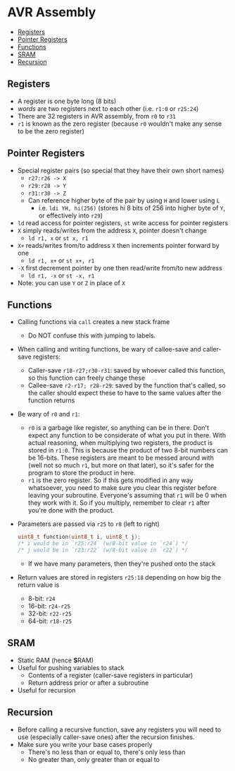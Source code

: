 # AVR Assembly

+ [Registers](#avr-registers)
+ [Pointer Registers](#avr-ptr-registers)
+ [Functions](#avr-funcs)
+ [SRAM](#avr-sram)
+ [Recursion](#avr-recursion)

## <a id="avr-registers"></a> Registers

+ A register is one byte long (8 bits)
+ *words* are two registers next to each other (i.e. `r1:0` or `r25:24`)
+ There are 32 registers in AVR assembly, from `r0` to `r31`
+ `r1` is known as the zero register (because `r0` wouldn't make any sense to be the zero register)

## <a id="avr-ptr-registers"></a> Pointer Registers

+ Special register pairs (so special that they have their own short names)
	+ `r27:r26 -> X`
	+ `r29:r28 -> Y`
	+ `r31:r30 -> Z`
	+ Can reference higher byte of the pair by using `H` and lower using `L`
		+ i.e. `ldi YH, hi(256)` (stores hi 8 bits of 256 into higher byte of `Y`, or effectively into `r29`)
+ `ld` read access for pointer registers, `st` write access for pointer registers
+ `X` simply reads/writes from the address `X`, pointer doesn't change
	+ `ld r1, x` or `st x, r1`
+ `X+` reads/writes from/to address `X` then increments pointer forward by one
	+ `ld r1, x+` or `st x+, r1`
+ `-X` first decrement pointer by one then read/write from/to new address
	+ `ld r1, -x` or `st -x, r1`
+ Note: you can use `Y` or `Z` in place of `X`

## <a id="avr-funcs"></a> Functions

+ Calling functions via `call` creates a new stack frame
	+ Do NOT confuse this with jumping to labels.
+ When calling and writing functions, be wary of callee-save and caller-save registers:
	+ Caller-save `r18-r27;r30-r31`: saved by whoever called this function, so this function can freely change these
	+ Callee-save `r2-r17; r28-r29`: saved by the function that's called, so the caller should expect these to have to the same values after the function returns
+ Be wary of `r0` and `r1`:
	+ `r0` is a garbage like register, so anything can be in there. Don't expect any function to be considerate of what you put in there. With actual reasoning, when multiplying two registers, the product is stored in `r1:0`. This is because the product of two 8-bit numbers can be 16-bits. These registers are meant to be messed around with (well not so much `r1`, but more on that later), so it's safer for the program to store the product in here.
	+ `r1` is the zero register. So if this gets modified in any way whatsoever, you need to make sure you clear this register before leaving your subroutine. Everyone's assuming that `r1` will be 0 when they work with it. So if you multiply, remember to clear `r1` after you're done with the product.
+ Parameters are passed via `r25` to `r8` (left to right)

	```c
	uint8_t function(uint8_t i, uint8_t j);
	/* i would be in `r25:r24` (w/8-bit value in `r24`) */
	/* j would be in `r23:r22` (w/8-bit value in `r22`) */
	```

	+ If we have many parameters, then they're pushed onto the stack

+ Return values are stored in registers `r25:18` depending on how big the return value is
	+ 8-bit: `r24`
	+ 16-bit: `r24-r25`
	+ 32-bit: `r22-r25`
	+ 64-bit: `r18-r25`

## <a id="avr-sram"></a> SRAM

+ Static RAM (hence **S**RAM)
+ Useful for pushing variables to stack
	+ Contents of a register (caller-save registers in particular)
	+ Return address prior or after a subroutine
+ Useful for recursion

## <a id="avr-recursion"></a> Recursion

+ Before calling a recursive function, save any registers you will need to use (especially caller-save ones)  after the recursion finishes.
+ Make sure you write your base cases properly
	+ There's no less than or equal to, there's only less than
	+ No greater than, only greater than or equal to